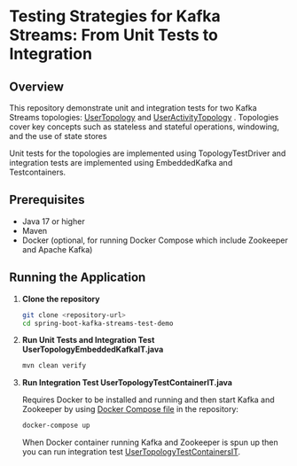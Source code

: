 # Testing Strategies for Kafka Streams: From Unit Tests to Integration

## Overview
This repository demonstrate unit and integration tests for two Kafka Streams topologies: [UserTopology](./src/main/java/space/zeinab/demo/streamsTest/service/UserTopology.java) and [UserActivityTopology](./src/main/java/space/zeinab/demo/streamsTest/service/UserActivityTopology.java) . Topologies cover key concepts such as stateless and stateful operations, windowing, and the use of state stores

Unit tests for the topologies are implemented using TopologyTestDriver and integration tests are implemented using EmbeddedKafka and Testcontainers.

## Prerequisites
* Java 17 or higher
* Maven
* Docker (optional, for running Docker Compose which include Zookeeper and Apache Kafka)


## Running the Application
1. **Clone the repository**
   ```sh
   git clone <repository-url>
   cd spring-boot-kafka-streams-test-demo
   ```
   
2. **Run Unit Tests and Integration Test UserTopologyEmbeddedKafkaIT.java**
   ```sh
   mvn clean verify
   ```

3. **Run Integration Test UserTopologyTestContainerIT.java**
   
   Requires Docker to be installed and running and then start Kafka and Zookeeper by using [Docker Compose file](./docker-compose.yml) in the repository:
   ```sh
   docker-compose up
   ```
   When Docker container running Kafka and Zookeeper is spun up then you can run integration test [UserTopologyTestContainersIT](./src/test/java/space/zeinab/demo/streamsTest/service/UserTopologyTestContainersIT.java).
